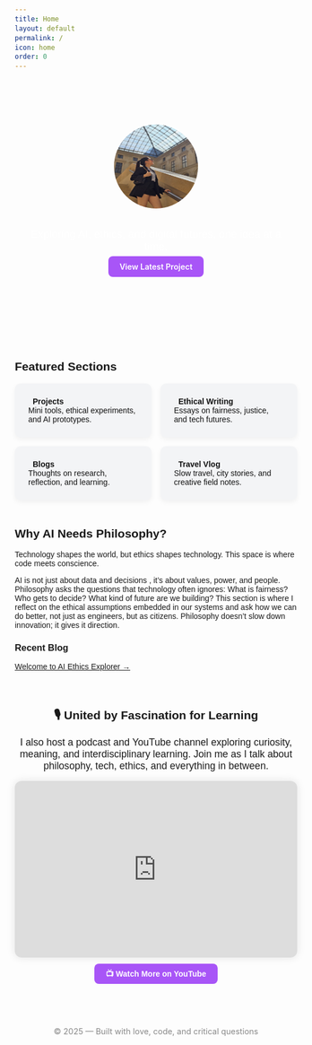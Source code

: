 ```yaml
---
title: Home
layout: default
permalink: /
icon: home
order: 0
---
```


<!-- Custom Fonts -->
<link href="https://fonts.googleapis.com/css2?family=Fira+Sans:wght@400;600&family=DM+Serif+Display&display=swap" rel="stylesheet">

<!-- Parallax Background -->
<div style="background-image: url('/assets/img/parallax-bg.jpg'); background-size: cover; background-attachment: fixed; padding: 5rem 1rem; text-align: center; color: white;">
  <img src="/assets/img/avatar.jpg" alt="Purvi Jain" style="width: 150px; height: 150px; border-radius: 50%; border: 2px solid #fff; box-shadow: 0 0 15px rgba(255,255,255,0.3);">
  
  <h1 id="typed-text" style="font-size: 2.8rem; font-family: 'DM Serif Display', serif; margin-top: 1rem;"></h1>
  
  <p style="font-size: 1.2rem; max-width: 700px; margin: 1rem auto; font-family: 'Fira Sans', sans-serif;">
    Exploring AI, ethics, and digital futures, one idea at a time.
  </p>
  
  <a href="/tabs/projects" class="btn-custom">View Latest Project</a>
</div>

<!-- Featured Sections -->
<div style="max-width: 900px; margin: 4rem auto; font-family: 'Poppins', sans-serif;">
  <h2>Featured Sections</h2>

  <style>
    .feature-grid {
      display: grid;
      grid-template-columns: repeat(2, 1fr);
      gap: 1rem;
      max-width: 900px;
      margin: 0 auto;
    }
    .feature-card .title {
      display: flex; align-items: center; gap: 0.5rem; font-weight: 700;
    }
    .feature-card i { color: #8B5CF6; }
    @media (max-width: 600px) {
      .feature-grid {
        grid-template-columns: 1fr;
      }
    }
    .btn-custom {
      background-color: #8B5CF6;
      color: white;
      padding: 10px 20px;
      border-radius: 8px;
      text-decoration: none;
      font-weight: 600;
      transition: all 0.3s ease;
      animation: pulse 2s infinite;
    }
    .btn-custom:hover {
      background-color: #7C3AED;
    }
    .card-hover {
      flex: 1 1 250px;
      background: #F3F4F6;
      padding: 1.5rem;
      border-radius: 10px;
      box-shadow: 0 4px 10px rgba(0,0,0,0.05);
      text-decoration: none;
      color: #111;
      transition: transform 0.2s ease, background 0.3s ease;
    }
    .card-hover:hover {
      background: #E0E7FF;
      transform: translateY(-5px);
    }
    .compass-tab {
      display: inline-block;
      padding: 10px 20px;
      margin: 0 5px;
      cursor: pointer;
      background: #8B5CF6;
      color: white;
      border-radius: 5px;
      transition: transform 0.3s;
    }
    .compass-tab:hover {
      transform: scale(1.1);
    }
    @keyframes bgShift {
      0% { background-position: 0% 0%; }
      50% { background-position: 100% 50%; }
      100% { background-position: 0% 0%; }
    }
    @keyframes pulse {
      0% { transform: scale(1); }
      50% { transform: scale(1.05); }
      100% { transform: scale(1); }
    }
  </style>

  <div class="feature-grid">
    <a href="/tabs/projects" class="card-hover feature-card">
      <div class="title"><i class="fas fa-code"></i> Projects</div>
      <div>Mini tools, ethical experiments, and AI prototypes.</div>
    </a>

  <a href="/tabs/ethical" class="card-hover feature-card">
      <div class="title"><i class="fas fa-pen-nib"></i> Ethical Writing</div>
      <div>Essays on fairness, justice, and tech futures.</div>
    </a>

  <a href="/posts" class="card-hover feature-card">
      <div class="title"><i class="fas fa-feather-alt"></i> Blogs</div>
      <div>Thoughts on research, reflection, and learning.</div>
    </a>

  <a href="https://peppy-crepe-048cfc.netlify.app/" target="_blank" rel="noopener" class="card-hover feature-card">
      <div class="title"><i class="fas fa-compass"></i> Travel Vlog</div>
      <div>Slow travel, city stories, and creative field notes.</div>
    </a>
  </div>

  <h2 style="margin-top: 3rem;">Why AI Needs Philosophy?</h2>
  <p>
    Technology shapes the world, but ethics shapes technology. This space is where code meets conscience.
  </p>
  <p>
    AI is not just about data and decisions ,  it’s about values, power, and people. Philosophy asks the questions that
    technology often ignores: What is fairness? Who gets to decide? What kind of future are we building? This section is
    where I reflect on the ethical assumptions embedded in our systems and ask how we can do better, not just as engineers,
    but as citizens. Philosophy doesn’t slow down innovation; it gives it direction.
  </p>

  <h3>Recent Blog</h3>
  <p><a href="/posts/2025-07-22-welcome">Welcome to AI Ethics Explorer →</a></p>
</div>


<!-- 🎙️ YouTube Podcast Section -->
<div style="max-width: 900px; margin: 4rem auto; text-align: center; font-family: 'Fira Sans', sans-serif;">
  <h2>🎙️ United by Fascination for Learning</h2>
  <p style="max-width: 700px; margin: 1rem auto; font-size: 1.1rem;">
    I also host a podcast and YouTube channel exploring curiosity, meaning, and interdisciplinary learning. 
    Join me as I talk about philosophy, tech, ethics, and everything in between.
  </p>
  <iframe width="100%" height="315" src="https://www.youtube.com/embed/O9JnMjOlDcw" 
    title="YouTube video player" frameborder="0" allowfullscreen style="border-radius: 12px; box-shadow: 0 0 15px rgba(0,0,0,0.1);">
  </iframe>
  <p style="margin-top: 1rem;">
    <a href="https://www.youtube.com/@unitedbyfascinationforlearning" target="_blank" class="btn-custom">
      📺 Watch More on YouTube
    </a>
  </p>
</div>

<!-- Typing Animation Script -->
<script src="https://cdn.jsdelivr.net/npm/typed.js@2.0.12"></script>
<script>
  var typed = new Typed("#typed-text", {
    strings: [
      "Hi, I’m Purvi Jain.",
      "Researcher. Writer. Explorer of Ethical AI.",
      "Welcome to my digital garden 🌱"
    ],
    typeSpeed: 50,
    backSpeed: 25,
    loop: true
  });
</script>

<!-- Hover Card Styles -->
<style>
  .btn-custom {
    background-color: #a855f7;
    color: white;
    padding: 10px 20px;
    border-radius: 8px;
    text-decoration: none;
    font-weight: 600;
    transition: all 0.3s ease;
  }

  .btn-custom:hover {
    background-color: #7c3aed;
  }

  .card-hover {
    flex: 1 1 250px;
    background: #f3f4f6;
    padding: 1.5rem;
    border-radius: 10px;
    box-shadow: 0 4px 10px rgba(0,0,0,0.05);
    text-decoration: none;
    color: #111;
    transition: transform 0.2s ease, background 0.3s ease;
  }

  .card-hover:hover {
    background: #e0e7ff;
    transform: translateY(-5px);
  }
</style>

<!-- Footer -->
<footer style="text-align: center; margin-top: 5rem; font-size: 0.9rem; color: #888;">
  © 2025 — Built with love, code, and critical questions 
</footer>

